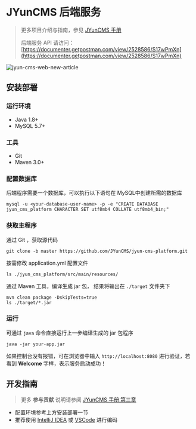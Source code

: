 # JYunCMS 后端服务

> 更多项目介绍与指南，参见 [JYunCMS 手册](https://github.com/JYunCMS/jyun-cms-doc/blob/master/README.md)
>
> 后端服务 API 请访问：[https://documenter.getpostman.com/view/2528586/S17wPmXn](https://documenter.getpostman.com/view/2528586/S17wPmXn)

![jyun-cms-web-new-article](https://github.com/JYunCMS/jyun-cms-doc/raw/master/assets/img/jyun-cms-web-new-article.gif)

## 安装部署

### 运行环境

- Java 1.8+
- MySQL 5.7+

### 工具

- Git
- Maven 3.0+

### 配置数据库

后端程序需要一个数据库，可以执行以下语句在 MySQL中创建所需的数据库

```shell
mysql -u <your-database-user-name> -p -e "CREATE DATABASE jyun_cms_platform CHARACTER SET utf8mb4 COLLATE utf8mb4_bin;"
```

### 获取主程序

通过 Git ，获取源代码

```shell
git clone -b master https://github.com/JYunCMS/jyun-cms-platform.git
```

按需修改 application.yml 配置文件

```shell
ls ./jyun_cms_platform/src/main/resources/
```

通过 Maven 工具，编译生成 jar 包， 结果将输出在 `./target` 文件夹下

```shell
mvn clean package -DskipTests=true
ls ./target/*.jar
```

### 运行

可通过 `java` 命令直接运行上一步编译生成的 jar 包程序

```shell
java -jar your-app.jar
```

如果控制台没有报错，可在浏览器中输入 `http://localhost:8080` 进行验证，若看到 **Welcome** 字样，表示服务启动成功！

## 开发指南

> 更多 **参与贡献** 说明请参阅  [JYunCMS 手册 第三章](https://github.com/JYunCMS/jyun-cms-doc/blob/master/3.1_contribution_method.md)

- 配置环境参考上方安装部署一节
- 推荐使用 [IntelliJ IDEA](https://www.jetbrains.com/idea/) 或 [VSCode](https://code.visualstudio.com/) 进行编码

